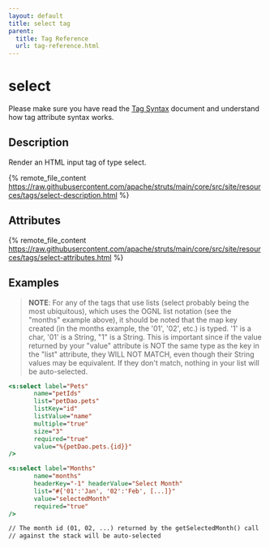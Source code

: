 ```yaml
---
layout: default
title: select tag
parent:
  title: Tag Reference
  url: tag-reference.html
---
```


# select

Please make sure you have read the [Tag Syntax](tag-syntax) document and understand how tag attribute syntax works.

## Description

Render an HTML input tag of type select.

{% remote_file_content https://raw.githubusercontent.com/apache/struts/main/core/src/site/resources/tags/select-description.html %}

## Attributes

{% remote_file_content https://raw.githubusercontent.com/apache/struts/main/core/src/site/resources/tags/select-attributes.html %}

## Examples

> **NOTE**: For any of the tags that use lists (select probably being the most ubiquitous), which uses the OGNL list
> notation (see the "months" example above), it should be noted that the map key created (in the months example,
> the '01', '02', etc.) is typed. '1' is a char, '01' is a String, "1" is a String. This is important since if
> the value returned by your "value" attribute is NOT the same type as the key in the "list" attribute, they
> WILL NOT MATCH, even though their String values may be equivalent. If they don't match, nothing in your list
> will be auto-selected.

```jsp
<s:select label="Pets"
       name="petIds"
       list="petDao.pets"
       listKey="id"
       listValue="name"
       multiple="true"
       size="3"
       required="true"
       value="%{petDao.pets.{id}}"
/>

<s:select label="Months"
       name="months"
       headerKey="-1" headerValue="Select Month"
       list="#{'01':'Jan', '02':'Feb', [...]}"
       value="selectedMonth"
       required="true"
/>

// The month id (01, 02, ...) returned by the getSelectedMonth() call
// against the stack will be auto-selected
```
